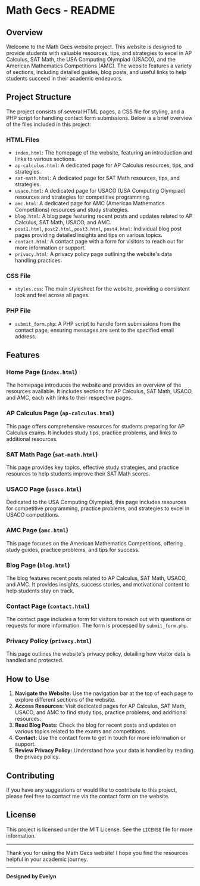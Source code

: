 # Math Gecs - README

## Overview

Welcome to the Math Gecs website project. This website is designed to provide students with valuable resources, tips, and strategies to excel in AP Calculus, SAT Math, the USA Computing Olympiad (USACO), and the American Mathematics Competitions (AMC). The website features a variety of sections, including detailed guides, blog posts, and useful links to help students succeed in their academic endeavors.

## Project Structure

The project consists of several HTML pages, a CSS file for styling, and a PHP script for handling contact form submissions. Below is a brief overview of the files included in this project:

### HTML Files

- `index.html`: The homepage of the website, featuring an introduction and links to various sections.
- `ap-calculus.html`: A dedicated page for AP Calculus resources, tips, and strategies.
- `sat-math.html`: A dedicated page for SAT Math resources, tips, and strategies.
- `usaco.html`: A dedicated page for USACO (USA Computing Olympiad) resources and strategies for competitive programming.
- `amc.html`: A dedicated page for AMC (American Mathematics Competitions) resources and study strategies.
- `blog.html`: A blog page featuring recent posts and updates related to AP Calculus, SAT Math, USACO, and AMC.
- `post1.html`, `post2.html`, `post3.html`, `post4.html`: Individual blog post pages providing detailed insights and tips on various topics.
- `contact.html`: A contact page with a form for visitors to reach out for more information or support.
- `privacy.html`: A privacy policy page outlining the website's data handling practices.

### CSS File

- `styles.css`: The main stylesheet for the website, providing a consistent look and feel across all pages.

### PHP File

- `submit_form.php`: A PHP script to handle form submissions from the contact page, ensuring messages are sent to the specified email address.

## Features

### Home Page (`index.html`)

The homepage introduces the website and provides an overview of the resources available. It includes sections for AP Calculus, SAT Math, USACO, and AMC, each with links to their respective pages.

### AP Calculus Page (`ap-calculus.html`)

This page offers comprehensive resources for students preparing for AP Calculus exams. It includes study tips, practice problems, and links to additional resources.

### SAT Math Page (`sat-math.html`)

This page provides key topics, effective study strategies, and practice resources to help students improve their SAT Math scores.

### USACO Page (`usaco.html`)

Dedicated to the USA Computing Olympiad, this page includes resources for competitive programming, practice problems, and strategies to excel in USACO competitions.

### AMC Page (`amc.html`)

This page focuses on the American Mathematics Competitions, offering study guides, practice problems, and tips for success.

### Blog Page (`blog.html`)

The blog features recent posts related to AP Calculus, SAT Math, USACO, and AMC. It provides insights, success stories, and motivational content to help students stay on track.

### Contact Page (`contact.html`)

The contact page includes a form for visitors to reach out with questions or requests for more information. The form is processed by `submit_form.php`.

### Privacy Policy (`privacy.html`)

This page outlines the website's privacy policy, detailing how visitor data is handled and protected.

## How to Use

1. **Navigate the Website:** Use the navigation bar at the top of each page to explore different sections of the website.
2. **Access Resources:** Visit dedicated pages for AP Calculus, SAT Math, USACO, and AMC to find study tips, practice problems, and additional resources.
3. **Read Blog Posts:** Check the blog for recent posts and updates on various topics related to the exams and competitions.
4. **Contact:** Use the contact form to get in touch for more information or support.
5. **Review Privacy Policy:** Understand how your data is handled by reading the privacy policy.

## Contributing

If you have any suggestions or would like to contribute to this project, please feel free to contact me via the contact form on the website.

## License

This project is licensed under the MIT License. See the `LICENSE` file for more information.

---

Thank you for using the Math Gecs website! I hope you find the resources helpful in your academic journey.

---

**Designed by Evelyn**
